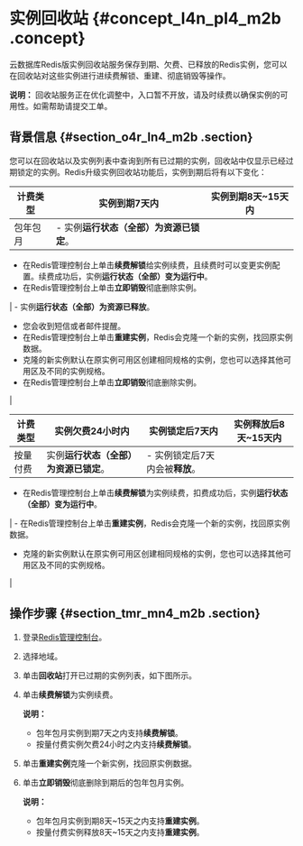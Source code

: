 # 实例回收站 {#concept_l4n_pl4_m2b .concept}

云数据库Redis版实例回收站服务保存到期、欠费、已释放的Redis实例，您可以在回收站对这些实例进行进续费解锁、重建、彻底销毁等操作。

**说明：** 回收站服务正在优化调整中，入口暂不开放，请及时续费以确保实例的可用性。如需帮助请提交工单。

## 背景信息 {#section_o4r_ln4_m2b .section}

您可以在回收站以及实例列表中查询到所有已过期的实例，回收站中仅显示已经过期锁定的实例。Redis升级实例回收站功能后，实例到期后将有以下变化：

|计费类型|实例到期7天内|实例到期8天~15天内|
|----|-------|-----------|
|包年包月| -   实例**运行状态（全部）**为**资源已锁定**。
-   在Redis管理控制台上单击**续费解锁**给实例续费，且续费时可以变更实例配置。续费成功后，实例**运行状态（全部）**变为**运行中**。
-   在Redis管理控制台上单击**立即销毁**彻底删除实例。

 | -   实例**运行状态（全部）**为**资源已释放**。
-   您会收到短信或者邮件提醒。
-   在Redis管理控制台上单击**重建实例**，Redis会克隆一个新的实例，找回原实例数据。
-   克隆的新实例默认在原实例可用区创建相同规格的实例，您也可以选择其他可用区及不同的实例规格。
-   在Redis管理控制台上单击**立即销毁**彻底删除实例。

 |

|计费类型|实例欠费24小时内|实例锁定后7天内|实例释放后8天~15天内|
|----|---------|--------|------------|
|按量付费|实例**运行状态（全部）**为**资源已锁定**。| -   实例锁定后7天内会被**释放**。
-   在Redis管理控制台上单击**续费解锁**为实例续费，扣费成功后，实例**运行状态（全部）**变为**运行中**。

 | -   在Redis管理控制台上单击**重建实例**，Redis会克隆一个新的实例，找回原实例数据。
-   克隆的新实例默认在原实例可用区创建相同规格的实例，您也可以选择其他可用区及不同的实例规格。

 |

## 操作步骤 {#section_tmr_mn4_m2b .section}

1.  登录[Redis管理控制台](https://kvstore.console.aliyun.com/)。
2.  选择地域。
3.  单击**回收站**打开已过期的实例列表，如下图所示。
4.  单击**续费解锁**为实例续费。

    **说明：** 

    -   包年包月实例到期7天之内支持**续费解锁**。
    -   按量付费实例欠费24小时之内支持**续费解锁**。
5.  单击**重建实例**克隆一个新实例，找回原实例数据。
6.  单击**立即销毁**彻底删除到期后的包年包月实例。

    **说明：** 

    -   包年包月实例到期8天~15天之内支持**重建实例**。
    -   按量付费实例释放8天~15天之内支持**重建实例**。

